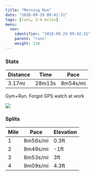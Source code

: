```yaml
---
title: "Morning Run"
date: "2018-09-29 09:42:31"
tags: [runs, 3-4 miles]
menu:
  nav:
    identifier: "2018-09-29 09:42:31"
    parent: "runs"
    weight: 130
---
```


### Stats

| Distance | Time | Pace |
|----------|------|------|
|3.17mi|28m13s|8m54s/mi|

Gym+Run. Forgot GPS watch at work

<img src='https://maps.googleapis.com/maps/api/staticmap?maptype=roadmap&path=enc:ixjeIdgyL`AgB_B}ArDxHhAbLbCxGtJzFxGjLzIrW`Gzf@o@qBl@dYmAbh@rA{Xw@_h@B`Cb@}@sGmf@wFsSqJiPaFgAuDyEuBsG]iKqCwG&key=AIzaSyC1MId7bFpkLXNAaYhBSTb8jLyiSqzbDtM&size=800x800&markers=color:yellow|label:S|53.47221,-2.26435&markers=color:green|label:F|53.47216,-2.2634199999999995'>

### Splits

| Mile | Pace | Elevation |
|------|------|-----------|
|1|8m56s/mi|0.3ft|
|2|8m49s/mi|-1ft|
|3|8m53s/mi|3ft|
|4|9m09s/mi|4.3ft|
